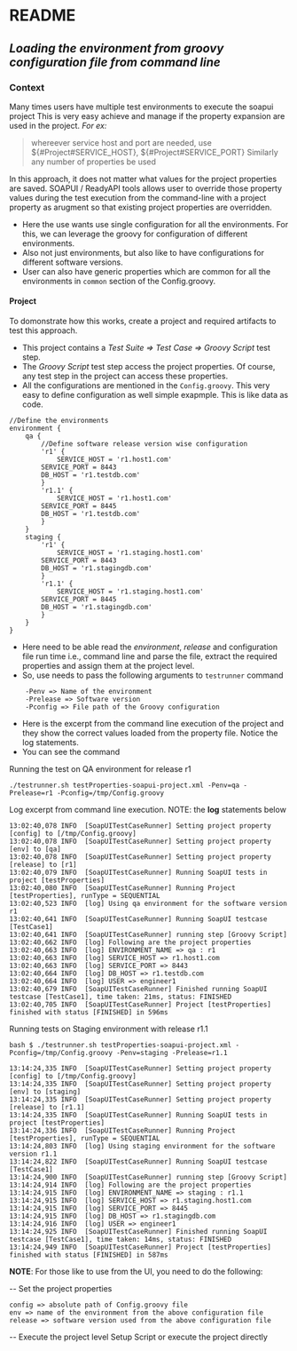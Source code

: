 # README
## _Loading the environment from groovy configuration file from command line_

### Context
Many times users have multiple test environments to execute the soapui project
This is very easy achieve and manage if the property expansion are used in the project. 
_For ex:_
>whereever service host and port are needed, use ${#Project#SERVICE_HOST}, ${#Project#SERVICE_PORT}
>Similarly any number of properties be used

In this approach, it does not matter what values for the project properties are saved. SOAPUI / ReadyAPI tools allows user to override those property values during the test execution from the command-line with a project property as arugment so that existing project properties are overridden.
- Here the use wants use single configuration for all the environments. For this, we can leverage the groovy for configuration of different environments. 
- Also not just environments, but also like to have configurations for different software versions.
- User can also have generic properties which are common for all the environments in `common`  section of the Config.groovy.

#### Project
To domonstrate how this works, create a project and required artifacts to test this approach.
- This project contains a _Test Suite => Test Case => Groovy Script_ test step.
- The _Groovy Script_ test step access the project properties. Of course, any test step in the project can access these properties.
- All the configurations are mentioned in the `Config.groovy`. This very easy to define configuration as well simple exapmple. This is like data as code.

```
//Define the environments 
environment {
    qa {
    	//Define software release version wise configuration       
    	'r1' {
    		SERVICE_HOST = 'r1.host1.com'
		SERVICE_PORT = 8443
		DB_HOST = 'r1.testdb.com'
    	}
    	'r1.1' {
    		SERVICE_HOST = 'r1.host1.com'
		SERVICE_PORT = 8445
		DB_HOST = 'r1.testdb.com'
    	}
    }
    staging {
    	'r1' {
    		SERVICE_HOST = 'r1.staging.host1.com'
		SERVICE_PORT = 8443
		DB_HOST = 'r1.stagingdb.com'
    	}
    	'r1.1' {
    		SERVICE_HOST = 'r1.staging.host1.com'
		SERVICE_PORT = 8445
		DB_HOST = 'r1.stagingdb.com'
    	}
    }
}
```
 - Here need to be able read the _environment_, _release_ and configuration file run time i.e., command line and parse the file, extract the required properties and assign them at the project level.
- So, use needs to pass the following arguments to `testrunner` command
```    
    -Penv => Name of the environment
    -Prelease => Software version
    -Pconfig => File path of the Groovy configuration
```
- Here is the excerpt from the command line execution of the project and they show the correct values loaded from the property file. Notice the log statements.
- You can see the command

Running the test on QA environment for release r1
```
./testrunner.sh testProperties-soapui-project.xml -Penv=qa -Prelease=r1 -Pconfig=/tmp/Config.groovy
```
Log excerpt from command line execution.
NOTE: the **log** statements below
```
13:02:40,078 INFO  [SoapUITestCaseRunner] Setting project property [config] to [/tmp/Config.groovy]
13:02:40,078 INFO  [SoapUITestCaseRunner] Setting project property [env] to [qa]
13:02:40,078 INFO  [SoapUITestCaseRunner] Setting project property [release] to [r1]
13:02:40,079 INFO  [SoapUITestCaseRunner] Running SoapUI tests in project [testProperties]
13:02:40,080 INFO  [SoapUITestCaseRunner] Running Project [testProperties], runType = SEQUENTIAL
13:02:40,523 INFO  [log] Using qa environment for the software version r1
13:02:40,641 INFO  [SoapUITestCaseRunner] Running SoapUI testcase [TestCase1]
13:02:40,641 INFO  [SoapUITestCaseRunner] running step [Groovy Script]
13:02:40,662 INFO  [log] Following are the project properties
13:02:40,663 INFO  [log] ENVIRONMENT_NAME => qa : r1
13:02:40,663 INFO  [log] SERVICE_HOST => r1.host1.com
13:02:40,663 INFO  [log] SERVICE_PORT => 8443
13:02:40,664 INFO  [log] DB_HOST => r1.testdb.com
13:02:40,664 INFO  [log] USER => engineer1
13:02:40,679 INFO  [SoapUITestCaseRunner] Finished running SoapUI testcase [TestCase1], time taken: 21ms, status: FINISHED
13:02:40,705 INFO  [SoapUITestCaseRunner] Project [testProperties] finished with status [FINISHED] in 596ms
```

Running tests on Staging environment with release r1.1

```
bash $ ./testrunner.sh testProperties-soapui-project.xml -Pconfig=/tmp/Config.groovy -Penv=staging -Prelease=r1.1

13:14:24,335 INFO  [SoapUITestCaseRunner] Setting project property [config] to [/tmp/Config.groovy]
13:14:24,335 INFO  [SoapUITestCaseRunner] Setting project property [env] to [staging]
13:14:24,335 INFO  [SoapUITestCaseRunner] Setting project property [release] to [r1.1]
13:14:24,335 INFO  [SoapUITestCaseRunner] Running SoapUI tests in project [testProperties]
13:14:24,336 INFO  [SoapUITestCaseRunner] Running Project [testProperties], runType = SEQUENTIAL
13:14:24,803 INFO  [log] Using staging environment for the software version r1.1
13:14:24,822 INFO  [SoapUITestCaseRunner] Running SoapUI testcase [TestCase1]
13:14:24,900 INFO  [SoapUITestCaseRunner] running step [Groovy Script]
13:14:24,914 INFO  [log] Following are the project properties
13:14:24,915 INFO  [log] ENVIRONMENT_NAME => staging : r1.1
13:14:24,915 INFO  [log] SERVICE_HOST => r1.staging.host1.com
13:14:24,915 INFO  [log] SERVICE_PORT => 8445
13:14:24,915 INFO  [log] DB_HOST => r1.stagingdb.com
13:14:24,916 INFO  [log] USER => engineer1
13:14:24,925 INFO  [SoapUITestCaseRunner] Finished running SoapUI testcase [TestCase1], time taken: 14ms, status: FINISHED
13:14:24,949 INFO  [SoapUITestCaseRunner] Project [testProperties] finished with status [FINISHED] in 587ms
```

**NOTE**: For those like to use from the UI, you need to do the following:

-- Set the project properties 
    
    config => absolute path of Config.groovy file
    env => name of the environment from the above configuration file
    release => software version used from the above configuration file

-- Execute the project level Setup Script or execute the project directly
